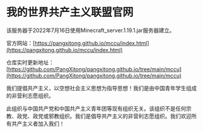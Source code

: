 # 我的世界共产主义联盟官网

该服务器于2022年7月16日使用Minecraft_server.1.19.1.jar服务器建立。


官方网站：[https://pangxitong.github.io/mccu/index.html](https://pangxitong.github.io/mccu/index.html)

仓库实时更新地址：[https://github.com/PangXitong/pangxitong.github.io/tree/main/mccu](https://github.com/PangXitong/pangxitong.github.io/tree/main/mccu)

我们提倡共产主义，以空想社会主义思想为指导思想！我们是由中国青年学生组成的非营利志愿组织。

此组织与中国共产党和中国共产主义青年团等现有组织无关。该组织不是任何宗教、政党、政党或邪教组织。我们是倡导共产主义的非营利志愿组织。我们欢迎所有共产主义者加入我们！
